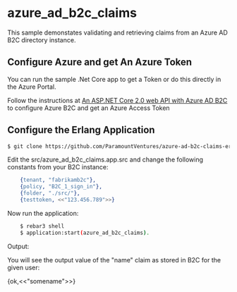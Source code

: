 azure_ad_b2c_claims
===================

This sample demonstates validating and retrieving claims from an Azure AD B2C directory instance.

## Configure Azure and get An Azure Token

You can run the sample .Net Core app to get a Token or do this directly in the Azure Portal.

Follow the instructions at [An ASP.NET Core 2.0 web API with Azure AD B2C](https://github.com/Azure-Samples/active-directory-b2c-dotnetcore-webapi) to configure Azure B2C and get an Azure Access Token


## Configure the Erlang Application


```bash
$ git clone https://github.com/ParamountVentures/azure-ad-b2c-claims-erlang
```

Edit the src/azure_ad_b2c_claims.app.src and change the following constants from your B2C instance:

```erlang
    {tenant, "fabrikamb2c"},
    {policy, "B2C_1_sign_in"},
    {folder, "./src/"},
    {testtoken, <<"123.456.789">>}
```

Now run the application:

```bash
    $ rebar3 shell
    $ application:start(azure_ad_b2c_claims).
```

Output:

You will see the output value of the "name" claim as stored in B2C for the given user:

{ok,<<"somename">>}
